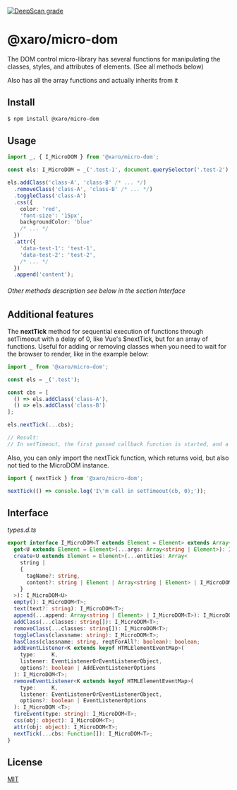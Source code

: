 [![DeepScan grade](https://deepscan.io/api/teams/11657/projects/14878/branches/287086/badge/grade.svg)](https://deepscan.io/dashboard#view=project&tid=11657&pid=14878&bid=287086)

# @xaro/micro-dom

The DOM control micro-library has several functions for manipulating the classes, styles, and attributes of elements. (See all methods below)

Also has all the array functions and actually inherits from it

## Install

```sh
$ npm install @xaro/micro-dom
```

## Usage

```ts
import _, { I_MicroDOM } from '@xaro/micro-dom';

const els: I_MicroDOM = _('.test-1', document.querySelector('.test-2'), ...document.querySelectorAll('.test-3') /* ... */);

els.addClass('class-A', 'class-B' /* ... */)
  .removeClass('class-A', 'class-B' /* ... */)
  .toggleClass('class-A')
  .css({
    color: 'red',
    'font-size': '15px',
    backgroundColor: 'blue'
    /* ... */
  })
  .attr({
    'data-test-1': 'test-1',
    'data-test-2': 'test-2',
    /* ... */
  })
  .append('content');
```
###### Other methods description see below in the section Interface

## Additional features

The **nextTick** method for sequential execution of functions through setTimeout with a delay of 0, like Vue's $nextTick, but for an array of functions.
Useful for adding or removing classes when you need to wait for the browser to render, like in the example below:
```ts
import _ from '@xaro/micro-dom';

const els = _('.test');

const cbs = [
  () => els.addClass('class-A'),
  () => els.addClass('class-B')
];

els.nextTick(...cbs);

// Result:
// In setTimeout, the first passed callback function is started, and a new setTimeout for the next function, and so on until all functions are executed
```

Also, you can only import the nextTick function, which returns void, but also not tied to the MicroDOM instance.

```ts
import { nextTick } from '@xaro/micro-dom';

nextTick(() => console.log('I\'m call in setTimeout(cb, 0);'));
```

## Interface

*types.d.ts*
```ts
export interface I_MicroDOM<T extends Element = Element> extends Array<T> {
  get<U extends Element = Element>(...args: Array<string | Element>): I_MicroDOM<U>;  // Returns a new instance containing the elements with the passed selectors and elements (or from the document if the current instance is empty)
  create<U extends Element = Element>(...entities: Array<
    string |
    {
      tagName?: string,
      content?: string | Element | Array<string | Element> | I_MicroDOM<T>
    }
  >): I_MicroDOM<U>                                                                   // Returns a new instance with new created elements according to the passed parameters
  empty(): I_MicroDOM<T>;                                                             // Clears the contents of each element in the set
  text(text?: string): I_MicroDOM<T>;                                                 // Sets the textContent property for each collection item
  append(...append: Array<string | Element> | I_MicroDOM<T>): I_MicroDOM<T>;          // Inserts a set of Node objects or DOMString objects after the last child of each array element
  addClass(...classes: string[]): I_MicroDOM<T>;                                      // Adds a class or classes to all array elements
  removeClass(...classes: string[]): I_MicroDOM<T>;                                   // Removes a class or classes from all array elements
  toggleClass(classname: string): I_MicroDOM<T>;                                      // Adds or removes a class for each element of the array, depending on its presence
  hasClass(classname: string, reqtForAll?: boolean): boolean;                         // Determine if any of the agreed members are assigned to this class. Or, if you pass "true" as the second argument, then each element (default: reqtForAll = false)
  addEventListener<K extends keyof HTMLElementEventMap>(
    type:     K,
    listener: EventListenerOrEventListenerObject,
    options?: boolean | AddEventListenerOptions
  ): I_MicroDOM<T>;                                                                   // Calls the "addEventListener" method for each set item
  removeEventListener<K extends keyof HTMLElementEventMap>(
    type:     K,
    listener: EventListenerOrEventListenerObject,
    options?: boolean | EventListenerOptions
  ): I_MicroDOM <T>;                                                                  // Calls the "removeEventListener" method for each set item
  fireEvent(type: string): I_MicroDOM<T>;                                             // Calls dispatchEvent with an event of the specified type for each item in the set
  css(obj: object): I_MicroDOM<T>;                                                    // Sets the style attribute property passed in the object by key
  attr(obj: object): I_MicroDOM<T>;                                                   // Sets the attribute property passed in the object by key
  nextTick(...cbs: Function[]): I_MicroDOM<T>;                                        // Recursively calls each passed function in a new setTimeout(() => {}, 0)
}
```

## License
[MIT](LICENSE)